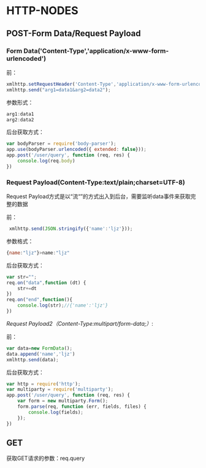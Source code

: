 # HTTP-NODES

## POST-Form Data/Request Payload

### Form Data('Content-Type','application/x-www-form-urlencoded')

前：

```javascript
xmlhttp.setRequestHeader('Content-Type','application/x-www-form-urlencoded');
xmlhttp.send("arg1=data1&arg2=data2");
```
参数形式：

```javascript
arg1:data1
arg2:data2
```
后台获取方式：

```javascript
var bodyParser = require('body-parser');
app.use(bodyParser.urlencoded({ extended: false}));
app.post('/user/query', function (req, res) {
    console.log(req.body)
})
```


### Request Payload(Content-Type:text/plain;charset=UTF-8)

Request Payload方式是以“流“”的方式出入到后台，需要监听data事件来获取完整的数据

前：

```javascript
 xmlhttp.send(JSON.stringify({'name':'ljz'}));
```

参数格式：

```javascript
{name:"ljz"}>name:"ljz"
```

后台获取方式：
```javascript
var str="";
req.on("data",function (dt) {
    str+=dt
})
req.on("end",function(){
    console.log(str);//{'name':'ljz'}
})
```
*Request Payload2（Content-Type:multipart/form-data;）*:

前：

```javascript
var data=new FormData();
data.append('name','ljz')
xmlhttp.send(data);
```

后台获取方式：

```javascript
var http = require('http');
var multiparty = require('multiparty');
app.post('/user/query', function (req, res) {
    var form = new multiparty.Form();
    form.parse(req, function (err, fields, files) {
        console.log(fields);
    });
})
```

## GET

获取GET请求的参数：req.query